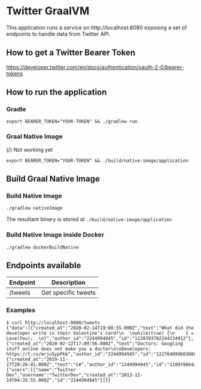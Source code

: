 # Twitter GraalVM
This application runs a service on http://localhost:8080 exposing a set of endpoints to handle data from Twitter API.

## How to get a Twitter Bearer Token
https://developer.twitter.com/en/docs/authentication/oauth-2-0/bearer-tokens

## How to run the application
### Gradle
```shell
export BEARER_TOKEN="YOUR-TOKEN" && ./gradlew run
```
### Graal Native Image
(/\) Not working yet
```shell
export BEARER_TOKEN="YOUR-TOKEN" && ./build/native-image/application
```

## Build Graal Native Image
### Build Native Image
```shell
./gradlew nativeImage
```
The resultant binary is stored at `./build/native-image/application`

### Build Native Image inside Docker
```shell
./gradlew dockerBuildNative
```

## Endpoints available
| Endpoint | Description |
| ----------- | ----------- |
| /tweets | Get specific tweets |

### Examples
```shell
$ curl http://localhost:8080/tweets
{"data":[{"created_at":"2020-02-14T19:00:55.000Z","text":"What did the developer write in their Valentine’s card?\n  \nwhile(true) {\n    I = Love(You);  \n}","author_id":"2244994945","id":"1228393702244134912"},{"created_at":"2020-02-12T17:09:56.000Z","text":"Doctors: Googling stuff online does not make you a doctor\n\nDevelopers: https://t.co/mrju5ypPkb","author_id":"2244994945","id":"1227640996038684673"},{"created_at":"2019-11-27T20:26:41.000Z","text":"C#","author_id":"2244994945","id":"1199786642791452673"}],"includes":{"users":[{"name":"Twitter Dev","username":"TwitterDev","created_at":"2013-12-14T04:35:55.000Z","id":"2244994945"}]}}
```